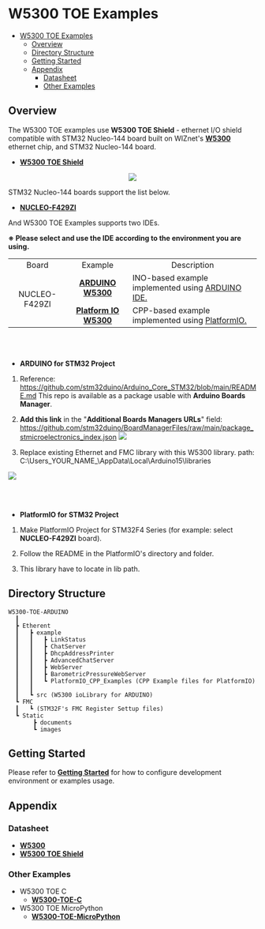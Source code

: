 # W5300 TOE Examples

- [W5300 TOE Examples](#w5300-toe-examples)
  - [Overview](#overview)
  - [Directory Structure](#directory-structure)
  - [Getting Started](#getting-started)
  - [Appendix](#appendix)
    - [Datasheet](#datasheet)
    - [Other Examples](#other-examples)



<a name="overview"></a>
## Overview

The W5300 TOE examples use **W5300 TOE Shield** - ethernet I/O shield compatible with STM32 Nucleo-144 board built on WIZnet's [**W5300**][link-w5300] ethernet chip, and STM32 Nucleo-144 board.

- [**W5300 TOE Shield**][link-w5300_toe_shield]

<p align="center"><img src="https://github.com/Wiznet/W5300-TOE-C/blob/main/Static/images/w5300_toe_shield_main.png"></p>

STM32 Nucleo-144 boards support the list below.

- [**NUCLEO-F429ZI**][link-nucleo-f429zi]

And W5300 TOE Examples supports two IDEs.

**※ Please select and use the IDE according to the environment you are using.**


<table>
  <tr>
    <td align=center>Board</td>
    <td align=center>Example</td>
    <td align=center>Description</td>
  </tr>
  <tr>
    <td align=center rowspan="2">NUCLEO-F429ZI</td>
    <td align=center><a href="https://github.com/Wiznet/W5300-TOE-ARDUINO/tree/main/Ethernet/examples"><b>ARDUINO W5300</b></td>
    <td>INO-based example implemented using <a href="https://www.arduino.cc/en/software">ARDUINO IDE.</td>
  </tr>
  <tr>
    <td align=center><a href="https://github.com/Wiznet/W5300-TOE-ARDUINO/tree/main/Ethernet/examples/PlatformIO_CPP_Examples"><b>Platform IO W5300</b>
    </td>
    <td>CPP-based example implemented using <a href="https://platformio.org">PlatformIO.  
    </td>
  </tr>
</table>

<br></br>
- **ARDUINO for STM32 Project**

1. Reference: https://github.com/stm32duino/Arduino_Core_STM32/blob/main/README.md
This repo is available as a package usable with **Arduino Boards Manager**.

2. **Add this link** in the "**Additional Boards Managers URLs**" field:
https://github.com/stm32duino/BoardManagerFiles/raw/main/package_stmicroelectronics_index.json
![][link-stm-json-path]

3. Replace existing Ethernet and FMC library with this W5300 library.
  path: C:\Users\_YOUR_NAME_\AppData\Local\Arduino15\libraries
  
  ![][link-ethernet-path]

<br></br>
- **PlatformIO for STM32 Project**

1. Make PlatformIO Project for  STM32F4 Series (for example: select **NUCLEO-F429ZI** board).

2. Follow the README in the PlatformIO's directory and folder.

3. This library have to locate in lib  path.

<a name="directory_structure"></a>
## Directory Structure

```
W5300-TOE-ARDUINO
  ┃
  ┣ Etherent
  ┃   ┣ example
  ┃   ┃   ┣ LinkStatus
  ┃   ┃   ┣ ChatServer
  ┃   ┃   ┣ DhcpAddressPrinter
  ┃   ┃   ┣ AdvancedChatServer
  ┃   ┃   ┣ WebServer
  ┃   ┃   ┣ BarometricPressureWebServer
  ┃   ┃   ┗ PlatformIO_CPP_Examples (CPP Example files for PlatformIO)
  ┃   ┃
  ┃   ┗ src (W5300 ioLibrary for ARDUINO)
  ┗ FMC
  ┃   ┗ (STM32F's FMC Register Settup files)
  ┗ Static
       ┣ documents
       ┗ images
```



<a name="getting_started"></a>
## Getting Started

Please refer to [**Getting Started**][link-getting_started] for how to configure development environment or examples usage.



<a name="appendix"></a>
## Appendix



<a name="datasheet"></a>
### Datasheet

- [**W5300**][link-datasheet_w5300]
- [**W5300 TOE Shield**][link-datasheet_w5300_toe_shield]



<a name="other_examples"></a>
### Other Examples

- W5300 TOE C
    - [**W5300-TOE-C**][link-w5300-toe-C]
- W5300 TOE MicroPython
    - [**W5300-TOE-MicroPython**][link-w5300-toe-micropython]



<!--
Link
-->

[link-w5300]: https://docs.wiznet.io/Product/iEthernet/W5300
[link-w5300_toe_shield]: fill_in_the_blank
[link-nucleo-f429zi]: https://www.st.com/en/evaluation-tools/nucleo-f429zi.html
[link-getting_started]: https://github.com/Wiznet/W5300-TOE-Arduino/blob/main/Static/documents/getting_started.md
[link-datasheet_w5300]: https://docs.wiznet.io/img/products/w5300/W5300_DS_V134E.pdf
[link-datasheet_w5300_toe_shield]: fill_in_the_blank
[link-w5300-toe-C]: https://github.com/Wiznet/W5300-TOE-C
[link-w5300-toe-micropython]: https://github.com/Wiznet/W5300-TOE-MicroPython
[link-ethernet-path]: https://github.com/Wiznet/W5300-TOE-Arduino/blob/main/Static/iamges/arduino_ethernet_path.jpg
[link-stm-json-path]: https://github.com/Wiznet/W5300-TOE-Arduino/blob/main/Static/iamges/getting_started/stm_arduino_json.png
